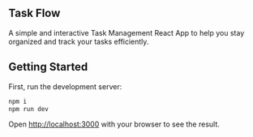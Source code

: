 ## Task Flow
A simple and interactive Task Management React App to help you stay organized and track your tasks efficiently.

## Getting Started

First, run the development server:

```bash
npm i
npm run dev

```
Open [http://localhost:3000](http://localhost:3000) with your browser to see the result.
